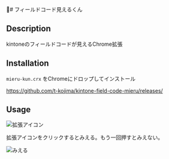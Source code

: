 # フィールドコード見えるくん

## Description

kintoneのフィールドコードが見えるChrome拡張

## Installation

`mieru-kun.crx` をChromeにドロップしてインストール

https://github.com/t-kojima/kintone-field-code-mieru/releases/

## Usage

![拡張アイコン](https://user-images.githubusercontent.com/5755813/59427071-c3fae280-8e14-11e9-865c-14be67764555.png)

拡張アイコンをクリックするとみえる。もう一回押すとみえない。

![みえる](https://user-images.githubusercontent.com/5755813/59427083-cbba8700-8e14-11e9-9798-23176c408dff.png)
